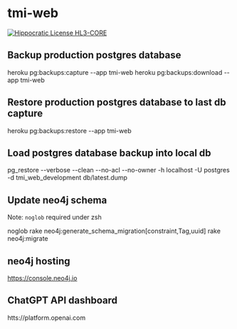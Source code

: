 # tmi-web

[![Hippocratic License HL3-CORE](https://img.shields.io/static/v1?label=Hippocratic%20License&message=HL3-CORE&labelColor=5e2751&color=bc8c3d)](https://firstdonoharm.dev/version/3/0/core.html)

## Backup production postgres database

  heroku pg:backups:capture --app tmi-web 
  heroku pg:backups:download --app tmi-web
  
## Restore production postgres database to last db capture

  heroku pg:backups:restore --app tmi-web
  
## Load postgres database backup into local db

  pg_restore --verbose --clean --no-acl --no-owner -h localhost -U postgres -d tmi_web_development db/latest.dump
  
## Update neo4j schema

Note: `noglob` required under zsh

  noglob rake neo4j:generate_schema_migration[constraint,Tag,uuid]
  rake neo4j:migrate

## neo4j hosting

  https://console.neo4j.io

## ChatGPT API dashboard

  htts://platform.openai.com